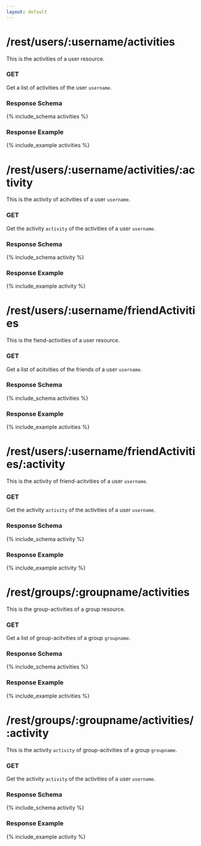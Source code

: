 ```yaml
---
layout: default
---
```


# /rest/users/:username/activities

This is the activities of a user resource.

### GET 

Get a list of activities of the user `username`.

### Response Schema
{% include_schema activities %}

### Response Example
{% include_example activities %}


# /rest/users/:username/activities/:activity

This is the activity of acitvities of a user `username`.

### GET

Get the activity `activity` of the activities of a user `username`.

### Response Schema
{% include_schema activity %}

### Response Example
{% include_example activity %}


# /rest/users/:username/friendActivities

This is the fiend-activities of a user resource.

### GET

Get a list of acitvities of the friends of a user `username`.

### Response Schema
{% include_schema activities %}

### Response Example
{% include_example activities %}


# /rest/users/:username/friendActivities/:activity

This is the activity of friend-acitvities of a user `username`.

### GET

Get the activity `activity` of the activities of a user `username`.

### Response Schema
{% include_schema activity %}

### Response Example
{% include_example activity %}


# /rest/groups/:groupname/activities

This is the group-activities of a group resource.

### GET

Get a list of group-acitvities of a group `groupname`.

### Response Schema
{% include_schema activities %}

### Response Example
{% include_example activities %}


# /rest/groups/:groupname/activities/:activity

This is the activity `activity` of group-acitvities of a group `groupname`.

### GET

Get the activity `activity` of the activities of a user `username`.

### Response Schema
{% include_schema activity %}

### Response Example
{% include_example activity %}
 